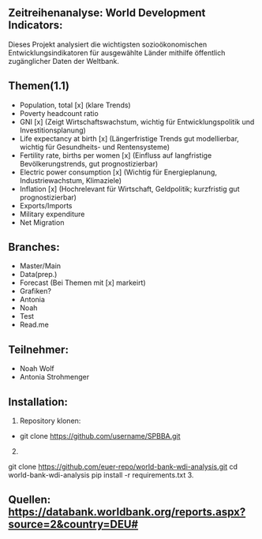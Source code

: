 ## Zeitreihenanalyse: World Development Indicators: 

Dieses Projekt analysiert die wichtigsten sozioökonomischen Entwicklungsindikatoren für ausgewählte Länder mithilfe öffentlich zugänglicher Daten der Weltbank.

## Themen(1.1)

- Population, total                [x] (klare Trends)
- Poverty headcount ratio
- GNI                              [x] (Zeigt Wirtschaftswachstum, wichtig für Entwicklungspolitik und Investitionsplanung)
- Life expectancy at birth         [x] (Längerfristige Trends gut modellierbar, wichtig für Gesundheits- und Rentensysteme)
- Fertility rate, births per women [x] (Einfluss auf langfristige Bevölkerungstrends, gut prognostizierbar)
- Electric power consumption       [x] (Wichtig für Energieplanung, Industriewachstum, Klimaziele)
- Inflation                        [x] (Hochrelevant für Wirtschaft, Geldpolitik; kurzfristig gut prognostizierbar)
- Exports/Imports
- Military expenditure
- Net Migration

## Branches:
- Master/Main
- Data(prep.)
- Forecast (Bei Themen mit [x] markeirt)
- Grafiken?
- Antonia
- Noah
- Test
- Read.me
  
## Teilnehmer:
- Noah Wolf
- Antonia Strohmenger
  
## Installation:
1. Repository klonen:
- git clone https://github.com/username/SPBBA.git
2. ```bash
git clone https://github.com/euer-repo/world-bank-wdi-analysis.git
cd world-bank-wdi-analysis
pip install -r requirements.txt
3.

## Quellen: https://databank.worldbank.org/reports.aspx?source=2&country=DEU#
